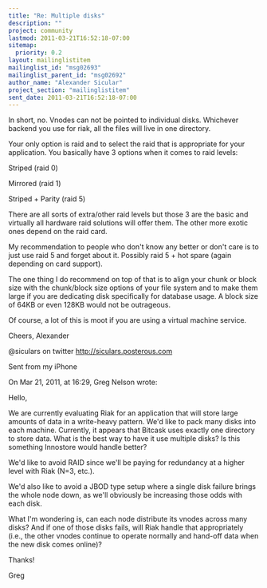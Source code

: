 ```yaml
---
title: "Re: Multiple disks"
description: ""
project: community
lastmod: 2011-03-21T16:52:18-07:00
sitemap:
  priority: 0.2
layout: mailinglistitem
mailinglist_id: "msg02693"
mailinglist_parent_id: "msg02692"
author_name: "Alexander Sicular"
project_section: "mailinglistitem"
sent_date: 2011-03-21T16:52:18-07:00
---
```



In short, no. Vnodes can not be pointed to individual disks. Whichever 
backend you use for riak, all the files will live in one directory.


Your only option is raid and to select the raid that is appropriate 
for your application. You basically have 3 options when it comes to 
raid levels:


Striped (raid 0)

Mirrored (raid 1)

Striped + Parity (raid 5)

There are all sorts of extra/other raid levels but those 3 are the 
basic and virtually all hardware raid solutions will offer them. The 
other more exotic ones depend on the raid card.


My recommendation to people who don't know any better or don't care is 
to just use raid 5 and forget about it. Possibly raid 5 + hot spare 
(again depending on card support).


The one thing I do recommend on top of that is to align your chunk or 
block size with the chunk/block size options of your file system and 
to make them large if you are dedicating disk specifically for 
database usage. A block size of 64KB or even 128KB would not be 
outrageous.


Of course, a lot of this is moot if you are using a virtual machine 
service.


Cheers, Alexander


@siculars on twitter
http://siculars.posterous.com

Sent from my iPhone

On Mar 21, 2011, at 16:29, Greg Nelson  wrote:


Hello,

We are currently evaluating Riak for an application that will store 
large amounts of data in a write-heavy pattern. We'd like to pack 
many disks into each machine. Currently, it appears that Bitcask 
uses exactly one directory to store data. What is the best way to 
have it use multiple disks? Is this something Innostore would 
handle better?


We'd like to avoid RAID since we'll be paying for redundancy at a 
higher level with Riak (N=3, etc.).


We'd also like to avoid a JBOD type setup where a single disk 
failure brings the whole node down, as we'll obviously be increasing 
those odds with each disk.


What I'm wondering is, can each node distribute its vnodes across 
many disks? And if one of those disks fails, will Riak handle that 
appropriately (i.e., the other vnodes continue to operate normally 
and hand-off data when the new disk comes online)?


Thanks!

Greg

